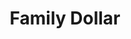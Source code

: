---
title: "Family Dollar"
url: /southfield/family-dollar-northwestern-highway/
shop: variety store
---